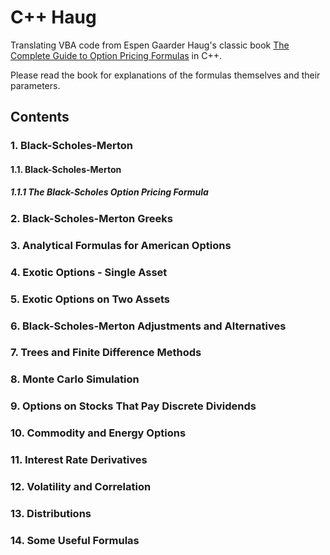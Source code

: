 # C++ Haug

Translating VBA code from Espen Gaarder Haug's classic book [The Complete Guide to Option Pricing Formulas](https://www.amazon.com.au/Complete-Guide-Option-Pricing-Formulas/dp/0071389970) in C++.

Please read the book for explanations of the formulas themselves and their parameters.

## Contents
### 1. Black-Scholes-Merton
#### 1.1. Black-Scholes-Merton
##### 1.1.1 The Black-Scholes Option Pricing Formula

### 2. Black-Scholes-Merton Greeks
### 3. Analytical Formulas for American Options
### 4. Exotic Options - Single Asset
### 5. Exotic Options on Two Assets
### 6. Black-Scholes-Merton Adjustments and Alternatives
### 7. Trees and Finite Difference Methods
### 8. Monte Carlo Simulation
### 9. Options on Stocks That Pay Discrete Dividends
### 10. Commodity and Energy Options
### 11. Interest Rate Derivatives
### 12. Volatility and Correlation
### 13. Distributions
### 14. Some Useful Formulas
